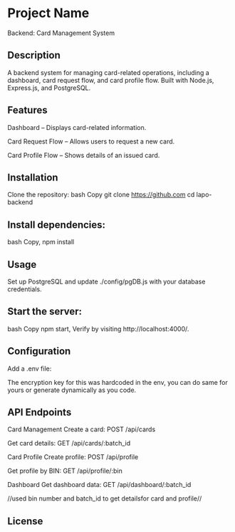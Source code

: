 # Project Name
Backend: Card Management System

## Description
A backend system for managing card-related operations, including a dashboard, card request flow, and card profile flow. Built with Node.js, Express.js, and PostgreSQL.

## Features
Dashboard – Displays card-related information.

Card Request Flow – Allows users to request a new card.

Card Profile Flow – Shows details of an issued card.

## Installation
Clone the repository:
bash
Copy
git clone https://github.com
cd lapo-backend

## Install dependencies:
bash
Copy,
npm install

## Usage
Set up PostgreSQL and update ./config/pgDB.js with your database credentials.
## Start the server:
bash
Copy
npm start,
Verify by visiting http://localhost:4000/.

## Configuration
Add a .env file:


The encryption key for this was hardcoded in the env, you can do same for yours or generate dynamically as you code.

## API Endpoints
Card Management
Create a card: POST /api/cards

Get card details: GET /api/cards/:batch_id

Card Profile
Create profile: POST /api/profile

Get profile by BIN: GET /api/profile/:bin

Dashboard
Get dashboard data: GET /api/dashboard/:batch_id

//used bin number and batch_id to get detailsfor card and profile//

## License











